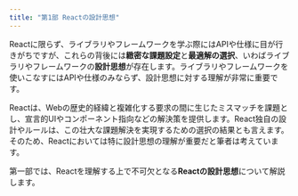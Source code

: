 ```yaml
---
title: "第1部 Reactの設計思想"
---
```


Reactに限らず、ライブラリやフレームワークを学ぶ際にはAPIや仕様に目が行きがちですが、これらの背後には**緻密な課題設定**と**最適解の選択**、いわばライブラリやフレームワークの**設計思想**が存在します。ライブラリやフレームワークを使いこなすにはAPIや仕様のみならず、設計思想に対する理解が非常に重要です。

Reactは、Webの歴史的経緯と複雑化する要求の間に生じたミスマッチを課題とし、宣言的UIやコンポーネント指向などの解決策を提供します。React独自の設計やルールは、この壮大な課題解決を実現するための選択の結果とも言えます。そのため、Reactにおいては特に設計思想の理解が重要だと筆者は考えています。

第一部では、Reactを理解する上で不可欠となる**Reactの設計思想**について解説します。
